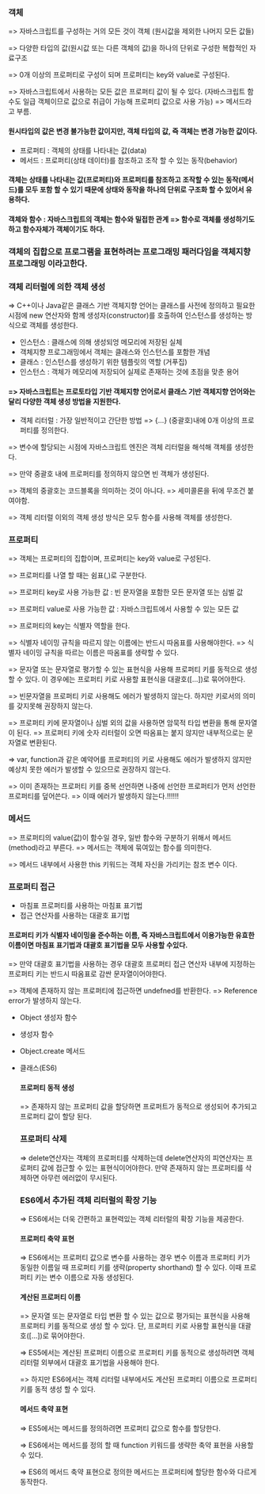 ### 객체

=> 자바스크립트를 구성하는 거의 모든 것이 객체 (원시값을 제외한 나머지 모든 값들)

=> 다양한 타입의 값(원시값 또는 다른 객체의 값)을 하나의 단위로 구성한 복합적인 자료구조

=> 0개 이상의 프로퍼티로 구성이 되며 프로퍼티는 key와 value로 구성된다.

=> 자바스크립트에서 사용하는 모든 값은 프로퍼티 값이 될 수 있다. (자바스크립트 함수도 일급 객체이므로 값으로 취급이 가능해 프로퍼티 값으로 사용 가능) => 메서드라고 부름.

#### 원시타입의 값은 변경 불가능한 값이지만, 객체 타입의 값, 즉 객체는 변경 가능한 값이다.

- 프로퍼티 : 객체의 상태를 나타내는 값(data)
- 메서드 : 프로퍼티(상태 데이터)를 참조하고 조작 할 수 있는 동작(behavior)

#### 객체는 상태를 나타내는 값(프로퍼티)와 프로퍼티를 참조하고 조작할 수 있는 동작(메서드)를 모두 포함 할 수 있기 때문에 상태와 동작을 하나의 단위로 구조화 할 수 있어서 유용하다.

#### 객체와 함수 : 자바스크립트의 객체는 함수와 밀접한 관계 => 함수로 객체를 생성하기도하고 함수자체가 객체이기도 하다.

### 객체의 집합으로 프로그램을 표현하려는 프로그래밍 패러다임을 객체지향 프로그래밍 이라고한다.

### 객체 리터럴에 의한 객체 생성

=> C++이나 Java같은 클래스 기반 객체지향 언어는 클래스를 사전에 정의하고 필요한 시점에 new 연산자와 함께 생성자(constructor)를 호출하여 인스턴스를 생성하는 방식으로 객체를 생성한다.

- 인스턴스 : 클래스에 의해 생성되엉 메모리에 저장된 실체
- 객체지향 프로그래밍에서 객체는 클래스와 인스턴스를 포함한 개념
- 클래스 : 인스턴스를 생성하기 위한 템플릿의 역할 (거푸집)
- 인스턴스 : 객체가 메모리에 저장되어 실제로 존재하는 것에 초점을 맞춘 용어

#### => 자바스크립트는 프로토타입 기반 객체지향 언어로서 클래스 기반 객체지향 언어와는 달리 다양한 객체 생성 방법을 지원한다.

- 객체 리터럴 : 가장 일반적이고 간단한 방법 => {...} (중괄호)내에 0개 이상의 프로퍼티를 정의한다.

=> 변수에 할당되는 시점에 자바스크립트 엔진은 객체 리터럴을 해석해 객체를 생성한다.

=> 만약 중괄호 내에 프로퍼티를 정의하지 않으면 빈 객체가 생성된다.

=> 객체의 중괄호는 코드블록을 의미하는 것이 아니다. => 세미콜론을 뒤에 무조건 붙여야함.

=> 객체 리터럴 이외의 객체 생성 방식은 모두 함수를 사용해 객체를 생성한다.

### 프로퍼티

=> 객체는 프로퍼티의 집합이며, 프로퍼티는 key와 value로 구성된다.

=> 프로퍼티를 나열 할 때는 쉼표(,)로 구분한다.

=> 프로퍼티 key로 사용 가능한 값 : 빈 문자열을 포함한 모든 문자열 또는 심벌 값

=> 프로퍼티 value로 사용 가능한 값 : 자바스크립트에서 사용할 수 있는 모든 값

=> 프로퍼티의 key는 식별자 역할을 한다.

=> 식별자 네이밍 규칙을 따르지 않는 이름에는 반드시 따옴표를 사용해야한다. => 식별자 네이밍 규칙을 따르는 이름은 따옴표를 생략할 수 있다.

=> 문자열 또는 문자열로 평가할 수 있는 표현식을 사용해 프로퍼티 키를 동적으로 생성할 수 있다. 이 경우에는 프로퍼티 키로 사용할 표현식을 대괄호([...])로 묶어야한다.

=> 빈문자열을 프로퍼티 키로 사용해도 에러가 발생하지 않는다. 하지만 키로서의 의미를 갖지못해 권장하지 않는다.

=> 프로퍼티 키에 문자열이나 심벌 외의 값을 사용하면 암묵적 타입 변환을 통해 문자열이 된다. => 프로퍼티 키에 숫자 리터럴이 오면 따옴표는 붙지 않지만 내부적으로는 문자열로 변환된다.

=> var, function과 같은 예약어를 프로퍼티의 키로 사용해도 에러가 발생하지 않지만 예상치 못한 에러가 발생할 수 있으므로 권장하지 않는다.

=> 이미 존재하는 프로퍼티 키를 중복 선언하면 나중에 선언한 프로퍼티가 먼저 선언한 프로퍼티를 덮어쓴다. => 이때 에러가 발생하지 않는다.!!!!!!

### 메서드

=> 프로퍼티의 value(값)이 함수일 경우, 일반 함수와 구분하기 위해서 메서드(method)라고 부른다. => 메서드는 객체에 묶여있는 함수를 의미한다.

=> 메서드 내부에서 사용한 this 키워드는 객체 자신을 가리키는 참조 변수 이다.

### 프로퍼티 접근

- 마침표 프로퍼티를 사용하는 마침표 표기법
- 접근 연산자를 사용하는 대괄호 표기법

#### 프로퍼티 키가 식별자 네이밍을 준수하는 이름, 즉 자바스크립트에서 이용가능한 유효한 이름이면 마침표 표기법과 대괄호 표기법을 모두 사용할 수있다.

=> 만약 대괄호 표기법을 사용하는 경우 대괄호 프로퍼티 접근 연산자 내부에 지정하는 프로퍼티 키는 반드시 따옴표로 감싼 문자열이어야한다.

=> 객체에 존재하지 않는 프로퍼티에 접근하면 undefned를 반환한다. => Reference error가 발생하지 않는다.

  
- Object 생성자 함수
- 생성자 함수
- Object.create 메서드
- 클래스(ES6)

  #### 프로퍼티 동적 생성

  => 존재하지 않는 프로퍼티 값을 할당하면  프로퍼트가 동적으로 생성되어 추가되고 프로퍼티 값이 할당 된다.

  ### 프로퍼티 삭제

  => delete연산자는 객체의 프로퍼티를 삭제하는데 delete연산자의 피연산자는 프로퍼티 값에 접근할 수 있는 표현식이어야한다. 만약 존재하지 않는 프로퍼티를 삭제하면 아무런 에러없이 무시된다.

  ### ES6에서 추가된 객체 리터럴의 확장 기능

  => ES6에서는 더욱 간편하고 표현력있는 객체 리터럴의 확장 기능을 제공한다.

  #### 프로퍼티 축약 표현

  => ES6에서는 프로퍼티 값으로 변수를 사용하는 경우 변수 이름과 프로퍼티 키가 동일한 이름일 때 프로퍼티 키를 생략(property shorthand) 할 수 있다. 이때 프로퍼티 키는 변수 이름으로 자동 생성된다.

  #### 계산된 프로퍼티 이름

  => 문자열 또는 문자열로 타입 변환 할 수 있는 값으로 평가되는 표현식을 사용해 프로퍼티 키를 동적으로 생성 할 수 있다. 단, 프로퍼티 키로 사용할 표현식을 대괄호([...])로 묶어야한다.
  
  => ES5에서는 계산된 프로퍼티 이름으로 프로퍼티 키를 동적으로 생성하려면 객체 리터럴 외부에서 대괄호 표기법을 사용해야 한다.
  
  => 하지만 ES6에서는 객체 리터럴 내부에서도 계산된 프로퍼티 이름으로 프로퍼티 키를 동적 생성 할 수 있다.

  #### 메서드 축약 표현

  => ES5에서는 메서드를 정의하려면 프로퍼티 값으로 함수를 할당한다.
  
  => ES6에서는 메서드를 정의 할 때 function 키워드를 생략한 축약 표현을 사용할 수 있다.
  
  => ES6의 메서드 축약 표현으로 정의한 메서드는 프로퍼티에 할당한 함수와 다르게 동작한다.

